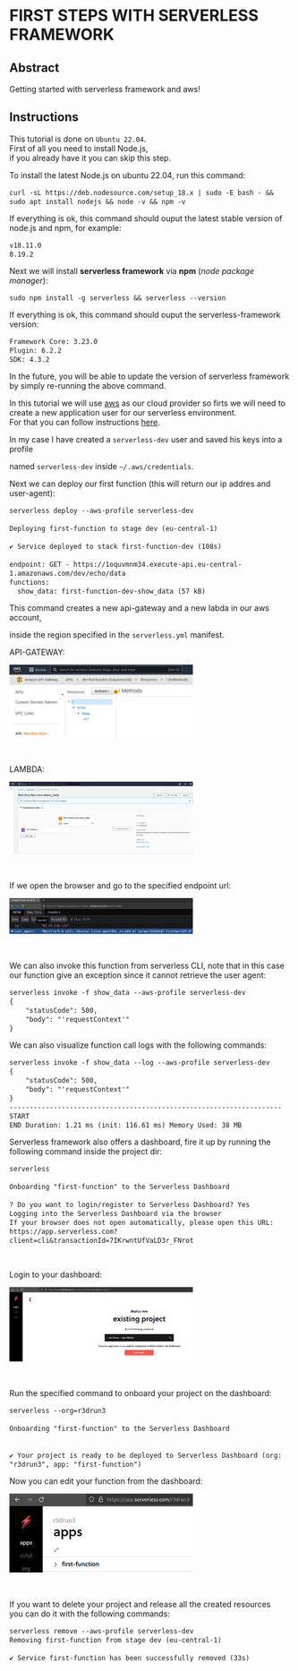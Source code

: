 # FIRST STEPS WITH SERVERLESS FRAMEWORK

## Abstract
Getting started with serverless framework and aws!

## Instructions
This tutorial is done on `Ubuntu 22.04`.
<br/>
First of all you need to install Node.js, 
<br/>
if you already have it you can skip this step.
<br/>

To install the latest Node.js on ubuntu 22.04, run this command:
<br/>

```console
curl -sL https://deb.nodesource.com/setup_18.x | sudo -E bash - && sudo apt install nodejs && node -v && npm -v
```

If everything is ok, this command should ouput the latest stable version of node.js and npm, for example:
<br/>
```console
v18.11.0
8.19.2
```

Next we will install **serverless framework** via **npm** (*node package manager*):
<br/>
```console
sudo npm install -g serverless && serverless --version
```
If everything is ok, this command should ouput the serverless-framework version:
<br/>
```console
Framework Core: 3.23.0
Plugin: 6.2.2
SDK: 4.3.2
```
In the future, you will be able to update the version of serverless framework by simply re-running the above command.
<br/>

In this tutorial we will use <a href="https://aws.amazon.com/">aws</a> as our cloud provider so firts we will need to create
a new application user for our serverless environment.
<br/>
For that you can follow instructions <a href="https://www.serverless.com/framework/docs/providers/aws/guide/credentials">here</a>.

In my case I have created a `serverless-dev` user and saved his keys into a profile
<br/>

named `serverless-dev` inside `~/.aws/credentials`.
<br/>

Next we can deploy our first function (this will return our ip addres and user-agent):
<br/>

```console
serverless deploy --aws-profile serverless-dev

Deploying first-function to stage dev (eu-central-1)

✔ Service deployed to stack first-function-dev (108s)

endpoint: GET - https://1oquvmnm34.execute-api.eu-central-1.amazonaws.com/dev/echo/data
functions:
  show_data: first-function-dev-show_data (57 kB)
```  
This command creates a new api-gateway and a new labda in our aws account, 
<br/>

inside the region specified in the `serverless.yml` manifest.
<br/>

API-GATEWAY:
<br/>
<div style="width: 65%; height: 65%">

  ![](images/api-gateway.png)
  
</div>  
<br/>  

LAMBDA:
<br/>
<div style="width: 65%; height: 65%">

  ![](images/lambda.png)
  
</div>  
<br/>  


If we open the browser and go to the specified endpoint url:
<br/>
<div style="width: 65%; height: 65%">

  ![](images/function.png)
  
</div>  
<br/>  

We can also invoke this function from serverless CLI, note that in this case our function
give an exception since it cannot retrieve the user agent:
<br/>
```console
serverless invoke -f show_data --aws-profile serverless-dev
{
    "statusCode": 500,
    "body": "'requestContext'"
}
```

We can also visualize function call logs with the following commands:
<br/>

```console
serverless invoke -f show_data --log --aws-profile serverless-dev
{
    "statusCode": 500,
    "body": "'requestContext'"
}
--------------------------------------------------------------------
START
END Duration: 1.21 ms (init: 116.61 ms) Memory Used: 38 MB
```

Serverless framework also offers a dashboard, fire it up by running the following command inside the project dir:
<br/>

```console
serverless

Onboarding "first-function" to the Serverless Dashboard

? Do you want to login/register to Serverless Dashboard? Yes
Logging into the Serverless Dashboard via the browser
If your browser does not open automatically, please open this URL:
https://app.serverless.com?client=cli&transactionId=7IKrwntUfVaLD3r_FNrot
```
<br/>

Login to your dashboard:
<br/>
<div style="width: 65%; height: 65%">

  ![](images/serverless-dashboard-home.png)
  
</div>  
<br/>  

Run the specified command to onboard your project on the dashboard:
<br/>

```console
serverless --org=r3drun3

Onboarding "first-function" to the Serverless Dashboard


✔ Your project is ready to be deployed to Serverless Dashboard (org: "r3drun3", app: "first-function")
```
Now you can edit your function from the dashboard:
<br/>
<div style="width: 65%; height: 65%">

  ![](images/dashboard-function.png)
  
</div>  
<br/>  

If you want to delete your project and release all the created resources
 <br/>
you can do it with the following commands:
<br/>
```console 
serverless remove --aws-profile serverless-dev
Removing first-function from stage dev (eu-central-1)

✔ Service first-function has been successfully removed (33s)
```



